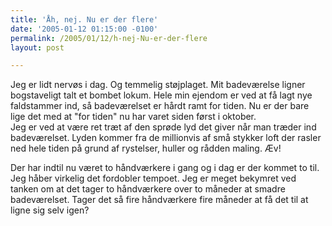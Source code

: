 ```yaml
---
title: 'Åh, nej. Nu er der flere'
date: '2005-01-12 01:15:00 -0100'
permalink: /2005/01/12/h-nej-Nu-er-der-flere
layout: post

---
```

Jeg er lidt nervøs i dag. Og temmelig støjplaget. Mit badeværelse ligner bogstaveligt talt et bombet lokum. Hele min ejendom er ved at få lagt nye faldstammer ind, så badeværelset er hårdt ramt for tiden. Nu er der bare lige det med at "for tiden" nu har varet siden først i oktober.   
Jeg er ved at være ret træt af den sprøde lyd det giver når man træder ind badeværelset. Lyden kommer fra de millionvis af små stykker loft der rasler ned hele tiden på grund af rystelser, huller og rådden maling. Æv!

Der har indtil nu været to håndværkere i gang og i dag er der kommet to til. Jeg håber virkelig det fordobler tempoet. Jeg er meget bekymret ved tanken om at det tager to håndværkere over to måneder at smadre badeværelset. Tager det så fire håndværkere fire måneder at få det til at ligne sig selv igen?
